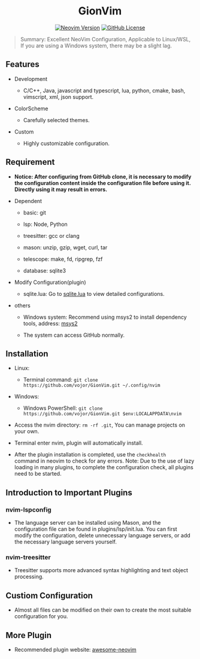 <h1 align="center">GionVim</h1>

<div align="center">

[![Neovim Version](https://img.shields.io/badge/Neovim-0.10%2B-brightblue?style=flat&logo=neovim&logoColor=green)](https://github.com/neovim/neovim)
[![GitHub License](https://img.shields.io/github/license/vojor/GionVim?style=flat&logo=github&logoColor=orange&color=blue)](https://github.com/vojor/GionVim/blob/main/LICENSE)

</div>

> Summary: Excellent NeoVim Configuration, Applicable to Linux/WSL, If you are using a Windows system, there may be a slight lag.

## Features

- Development

  - C/C++, Java, javascript and typescript, lua, python, cmake, bash, vimscript, xml, json support.

- ColorScheme

  - Carefully selected themes.

- Custom

  - Highly customizable configuration.

## Requirement

- **Notice: After configuring from GitHub clone, it is necessary to modify the configuration content inside the configuration file before using it. Directly using it may result in errors.**

- Dependent

  - basic: git

  - lsp: Node, Python

  - treesitter: gcc or clang

  - mason: unzip, gzip, wget, curl, tar

  - telescope: make, fd, ripgrep, fzf

  - database: sqlite3

- Modify Configuration(plugin)

  - sqlite.lua: Go to [sqlite.lua](https://github.com/kkharji/sqlite.lua) to view detailed configurations.

- others

  - Windows system: Recommend using msys2 to install dependency tools, address: [msys2](https://www.msys2.org)

  - The system can access GitHub normally.

## Installation

- Linux:

  - Terminal command: `git clone https://github.com/vojor/GionVim.git ~/.config/nvim`

- Windows:

  - Windows PowerShell: `git clone https://github.com/vojor/GionVim.git $env:LOCALAPPDATA\nvim`

- Access the nvim directory: `rm -rf .git`, You can manage projects on your own.

- Terminal enter nvim, plugin will automatically install.

- After the plugin installation is completed, use the `checkhealth ` command in neovim to check for any errors. Note: Due to the use of lazy loading in many plugins, to complete the configuration check, all plugins need to be started.

## Introduction to Important Plugins

### nvim-lspconfig

- The language server can be installed using Mason, and the configuration file can be found in plugins/lsp/init.lua. You can first modify the configuration, delete unnecessary language servers, or add the necessary language servers yourself.

### nvim-treesitter

- Treesitter supports more advanced syntax highlighting and text object processing.

## Custiom Configuration

- Almost all files can be modified on their own to create the most suitable configuration for you.

## More Plugin

- Recommended plugin website: [awesome-neovim](https://github.com/rockerBOO/awesome-neovim)
